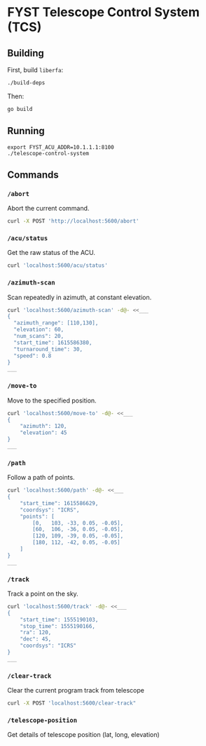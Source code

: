 # FYST Telescope Control System (TCS)

## Building

First, build `liberfa`:
```sh
./build-deps
```

Then:
```sh
go build
```

## Running

```
export FYST_ACU_ADDR=10.1.1.1:8100
./telescope-control-system
```

## Commands

### `/abort`

Abort the current command.

```sh
curl -X POST 'http://localhost:5600/abort'
```

### `/acu/status`

Get the raw status of the ACU.

```sh
curl 'localhost:5600/acu/status'
```

### `/azimuth-scan`

Scan repeatedly in azimuth, at constant elevation.

```sh
curl 'localhost:5600/azimuth-scan' -d@- <<___
{
  "azimuth_range": [110,130],
  "elevation": 60,
  "num_scans": 20,
  "start_time": 1615586380,
  "turnaround_time": 30,
  "speed": 0.8
}
___
```

### `/move-to`

Move to the specified position.

```sh
curl 'localhost:5600/move-to' -d@- <<___
{
    "azimuth": 120,
    "elevation": 45
}
___
```

### `/path`

Follow a path of points.

```sh
curl 'localhost:5600/path' -d@- <<___
{
    "start_time": 1615586629,
    "coordsys": "ICRS",
    "points": [
        [0,   103, -33, 0.05, -0.05],
        [60,  106, -36, 0.05, -0.05],
        [120, 109, -39, 0.05, -0.05],
        [180, 112, -42, 0.05, -0.05]
    ]
}
___
```

### `/track`

Track a point on the sky.

```sh
curl 'localhost:5600/track' -d@- <<___
{
    "start_time": 1555190103,
    "stop_time": 1555190166,
    "ra": 120,
    "dec": 45,
    "coordsys": "ICRS"
}
___
```
### `/clear-track`

Clear the current program track from telescope

```sh
curl -X POST 'localhost:5600/clear-track"
```


### `/telescope-position`

Get details of telescope position (lat, long, elevation)
